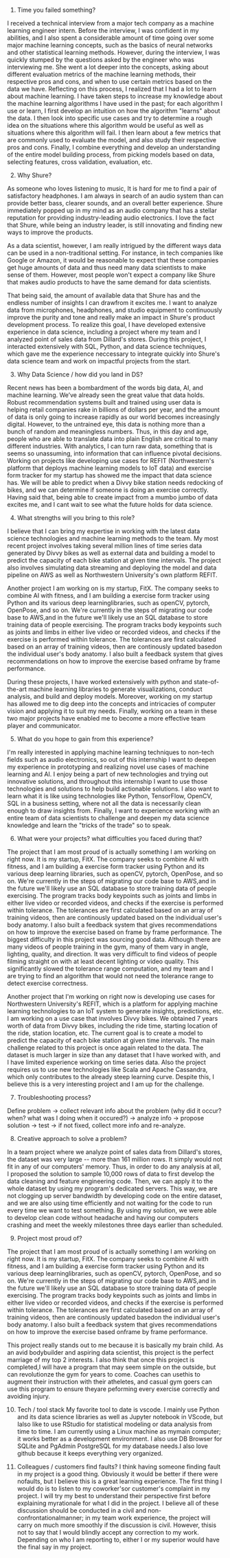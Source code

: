 1. Time you failed something?

I received a technical interview from a major tech company as a machine learning engineer intern. Before the interview, I was confident in my abilities, and I also spent a considerable amount of time going over some major machine learning concepts, such as the basics of neural networks and other statistical learning methods. However, during the interview, I was quickly stumped by the questions asked by the engineer who was interviewing me. She went a lot deeper into the concepts, asking about different evaluation metrics of the machine learning methods, their respective pros and cons, and when to use certain metrics based on the data we have. Reflecting on this process, I realized that I had a lot to learn about machine learning. I have taken steps to increase my knowledge about the machine learning algorithms I have used in the past; for each algorithm I use or learn, I first develop an intuition on how the algorithm "learns" about the data. I then look into specific use cases and try to determine a rough idea on the situations where this algorithm would be useful as well as situations where this algorithm will fail. I then learn about a few metrics that are commonly used to evaluate the model, and also study their respective pros and cons. Finally, I combine everything and develop an understanding of the entire model building process, from picking models based on data, selecting features, cross validation, evaluation, etc.

2. Why Shure?

As someone who loves listening to music, It is hard for me to find a pair of satisfactory headphones. I am always in search of an audio system than can provide better bass, clearer sounds, and an overall better experience. Shure immediately popped up in my mind as an audio company that has a stellar reputation for providing industry-leading audio electronics. I love the fact that Shure, while being an industry leader, is still innovating and finding new ways to improve the products.

As a data scientist, however, I am really intrigued by the different ways data can be used in a non-traditional setting. For instance, in tech companies like Google or Amazon, it would be reasonable to expect that these companies get huge amounts of data and thus need many data scientists to make sense of them. However, most people won't expect a company like Shure that makes audio products to have the same demand for data scientists.

That being said, the amount of available data that Shure has and the endless number of insights I can drawfrom it excites me. I want to analyze data from microphones, headphones, and studio equipment to continuously improve the purity and tone and really make an impact in Shure's product development process. To realize this goal, I have developed extensive experience in data science, including a project where my team and I analyzed point of sales data from Dillard's stores. During this project, I interacted extensively with SQL, Python, and data science techniques, which gave me the experience neccessary to integrate quickly into Shure's data science team and work on impactful projects from the start.

3. Why Data Science / how did you land in DS?

Recent news has been a bombardment of the words big data, AI, and machine learning. We’ve already seen the great value that data holds. Robust recommendation systems built and trained using user data is helping retail companies rake in billions of dollars per year, and the amount of data is only going to increase rapidly as our world becomes increasingly digital. However, to the untrained eye, this data is nothing more than a bunch of random and meaningless numbers. Thus, in this day and age, people who are able to translate data into plain English are critical to many different industries. With analytics, I can turn raw data, something that is seems so unassuming, into information that can influence pivotal decisions. Working on projects like developing use cases for REFIT (Northwestern's platform that deploys machine learning models to IoT data) and exercise form tracker for my startup has showed me the impact that data science has. We will be able to predict when a Divvy bike station needs redocking of bikes, and we can determine if someone is doing an exercise correctly. Having said that, being able to create impact from a mumbo jumbo of data excites me, and I cant wait to see what the future holds for data science.

4. What strengths will you bring to this role?

I believe that I can bring my expertise in working with the latest data science technologies and machine learning methods to the team. My most recent project involves taking several million lines of time series data generated by Divvy bikes as well as external data and building a model to predict the capacity of each bike station at given time intervals. The project also involves simulating data streaming and deploying the model and data pipeline on AWS as well as Northwestern University's own platform REFIT. 

Another project I am working on is my startup, FitX. The company seeks to combine AI with fitness, and I am building a exercise form tracker using Python and its various deep learninglibraries, such as openCV, pytorch, OpenPose, and so on. We're currently in the steps of migrating our code base to AWS,and in the future we'll likely use an SQL database to store training data of people exercising. The program tracks body keypoints such as joints and limbs in either live video or recorded videos, and checks if the exercise is performed within tolerance. The tolerances are first calculated based on an array of training videos, then are continously updated basedon the individual user's body anatomy. I also built a feedback system that gives recommendations on how to improve the exercise based onframe by frame performance.

During these projects, I have worked extensively with python and state-of-the-art machine learning libraries to generate visualizations, conduct analysis, and build and deploy models. Moreover, working on my startup has allowed me to dig deep into the concepts and intricacies of computer vision and applying it to suit my needs. Finally, working on a team in these two major projects have enabled me to become a more effective team player and communicator.

5. What do you hope to gain from this experience?

I'm really interested in applying machine learning techniques to non-tech fields such as audio electronics, so out of this internship I want to deepen my experience in prototyping and realizing novel use cases of machine learning and AI. I enjoy being a part of new technologies and trying out innovative solutions, and throughout this internship I want to use those technologies and solutions to help build actionable solutions. I also want to learn what it is like using technologies like Python, TensorFlow, OpenCV, SQL in a business setting, where not all the data is necessarily clean enough to draw insights from. Finally, I want to experience working with an entire team of data scientists to challenge and deepen my data science knowledge and learn the "tricks of the trade" so to speak.

6. What were your projects? what difficulties you faced during that?

The project that I am most proud of is actually something I am working on right now. It is my startup, FitX. The company seeks to combine AI with fitness, and I am building a exercise form tracker using Python and its various deep learning libraries, such as openCV, pytorch, OpenPose, and so on. We're currently in the steps of migrating our code base to AWS,and in the future we'll likely use an SQL database to store training data of people exercising. The program tracks body keypoints such as joints and limbs in either live video or recorded videos, and checks if the exercise is performed within tolerance. The tolerances are first calculated based on an array of training videos, then are continously updated based on the individual user's body anatomy. I also built a feedback system that gives recommendations on how to improve the exercise based on frame by frame performance. The biggest difficulty in this project was sourcing good data. Although there are many videos of people training in the gym, many of them vary in angle, lighting, quality, and direction. It was very difficult to find videos of people filming straight on with at least decent lighting or video quality. This significantly slowed the tolerance range computation, and my team and I are trying to find an algorithm that would not need the tolerance range to detect exercise correctness.

Another project that I'm working on right now is developing use cases for Northwestern University's REFIT, which is a platform for applying machine learning technologies to an IoT system to generate insights, predictions, etc. I am working on a use case that involves Divvy bikes. We obtained 7 years worth of data from Divvy bikes, including the ride time, starting location of the ride, station location, etc. The current goal is to create a model to predict the capacity of each bike station at given time intervals. The main challenge related to this project is once again related to the data. The dataset is much larger in size than any dataset that I have worked with, and I have limited experience working on time series data. Also the project requires us to use new technologies like Scala and Apache Cassandra, which only contributes to the already steep learning curve. Despite this, I believe this is a very interesting project and I am up for the challenge.

7. Troubleshooting process?

Define problem -> collect relevant info about the problem (why did it occur? when? what was I doing when it occured?) -> analyze info -> propose solution -> test -> if not fixed, collect more info and re-analyze.

8. Creative approach to solve a problem?

In a team project where we analyze point of sales data from Dillard's stores, the dataset was very large -- more than 161 million rows. It simply would not fit in any of our computers' memory. Thus, in order to do any analysis at all, I proposed the solution to sample 10,000 rows of data to first develop the data cleaning and feature engineering code. Then, we can apply it to the whole dataset by using my program's dedicated servers. This way, we are not clogging up server bandwidth by developing code on the entire dataset, and we are also using time efficiently and not waiting for the code to run every time we want to test something. By using my solution, we were able to develop clean code without headache and having our computers crashing and meet the weekly milestones three days earlier than scheduled.

9. Project most proud of?

The project that I am most proud of is actually something I am working on right now. It is my startup, FitX. The company seeks to combine AI with fitness, and I am building a exercise form tracker using Python and its various deep learninglibraries, such as openCV, pytorch, OpenPose, and so on. We're currently in the steps of migrating our code base to AWS,and in the future we'll likely use an SQL database to store training data of people exercising. The program tracks body keypoints such as joints and limbs in either live video or recorded videos, and checks if the exercise is performed within tolerance. The tolerances are first calculated based on an array of training videos, then are continously updated basedon the individual user's body anatomy. I also built a feedback system that gives recommendations on how to improve the exercise based onframe by frame performance.

This project really stands out to me because it is basically my brain child. As an avid bodybuilder and aspiring data scientist, this project is the perfect marriage of my top 2 interests. I also think that once this project is completed,I will have a program that may seem simple on the outside, but can revolutionze the gym for years to come. Coaches can usethis to augment their instruction with their atheletes, and casual gym goers can use this program to ensure theyare peforming every exercise correctly and avoiding injury.

10. Tech / tool stack
My favorite tool to date is vscode. I mainly use Python and its data science libraries as well as Jupyter notebook in VScode, but Ialso like to use RStudio for statistical modeling or data analysis from time to time. I am currently using a Linux machine as mymain computer; it works better as a development environment. I also use DB Browser for SQLite and PgAdmin PostgreSQL for my database needs.I also love github because it keeps everything very organized.

11. Colleagues / customers find faults?
I think having someone finding fault in my project is a good thing. Obviously it would be better if there were nofaults, but I believe this is a great learning experience. The first thing I would do is to listen to my coworker'sor customer's complaint in my project. I will try my best to understand their perspective first before explaining myrationale for what I did in the project. I believe all of these discussion should be conducted in a civil and non-confrontationalmanner; in my team work experience, the project will carry on much more smoothly if the discussion is civil. However, thisis not to say that I would blindly accept any correction to my work. Depending on who I am reporting to, either I or my superior would have the final say in my project.
